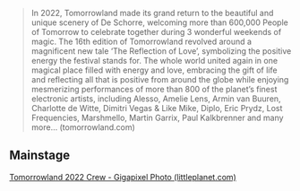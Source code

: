 >In 2022, Tomorrowland made its grand return to the beautiful and unique scenery of De Schorre, welcoming more than 600,000 People of Tomorrow to celebrate together during 3 wonderful weekends of magic. The 16th edition of Tomorrowland revolved around a magnificent new tale ‘The Reflection of Love’, symbolizing the positive energy the festival stands for. The whole world united again in one magical place filled with energy and love, embracing the gift of life and reflecting all that is positive from around the globe while enjoying mesmerizing performances of more than 800 of the planet’s finest electronic artists, including Alesso, Amelie Lens, Armin van Buuren, Charlotte de Witte, Dimitri Vegas & Like Mike, Diplo, Eric Prydz, Lost Frequencies, Marshmello, Martin Garrix, Paul Kalkbrenner and many more…
(tomorrowland.com)


## Mainstage
[Tomorrowland 2022 Crew - Gigapixel Photo (littleplanet.com)](https://www.littleplanet.com/gigapixel/tomorrowland2022crew/)